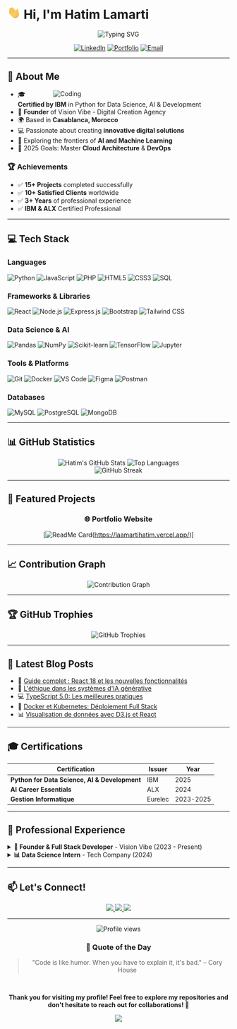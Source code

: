 # <img src="https://raw.githubusercontent.com/ABSphreak/ABSphreak/master/gifs/Hi.gif" width="30px"> Hi, I'm Hatim Lamarti

<div align="center">
  <img src="https://readme-typing-svg.herokuapp.com?font=Fira+Code&size=32&duration=2800&color=00D4AA&center=true&vCenter=true&multiline=false&repeat=true&width=700&height=70&lines=Full+Stack+Developer;Data+Scientist;AI+Enthusiast;Problem+Solver" alt="Typing SVG" />
</div>

<div align="center">
  
  [![LinkedIn](https://img.shields.io/badge/LinkedIn-0077B5?style=for-the-badge&logo=linkedin&logoColor=white)](https://www.linkedin.com/in/laamartihatim)
  [![Portfolio](https://img.shields.io/badge/Portfolio-000000?style=for-the-badge&logo=About.me&logoColor=white)](https://laamartihatim.vercel.app/)
  [![Email](https://img.shields.io/badge/Email-D14836?style=for-the-badge&logo=gmail&logoColor=white)](mailto:hatimlamarti3@gmail.com)
 
</div>

---

## 🚀 About Me

<img align="right" alt="Coding" width="400" src="https://cdn.dribbble.com/users/1162077/screenshots/3848914/programmer.gif">

- 🎓 **Certified by IBM** in Python for Data Science, AI & Development
- 💼 **Founder** of Vision Vibe - Digital Creation Agency
- 🌍 Based in **Casablanca, Morocco**
- 💻 Passionate about creating **innovative digital solutions**
- 🤖 Exploring the frontiers of **AI and Machine Learning**
- 🎯 2025 Goals: Master **Cloud Architecture** & **DevOps**

### 🏆 Achievements
- ✅ **15+ Projects** completed successfully
- ✅ **10+ Satisfied Clients** worldwide
- ✅ **3+ Years** of professional experience
- ✅ **IBM & ALX** Certified Professional

---

## 💻 Tech Stack

### Languages
![Python](https://img.shields.io/badge/Python-3776AB?style=for-the-badge&logo=python&logoColor=white)
![JavaScript](https://img.shields.io/badge/JavaScript-F7DF1E?style=for-the-badge&logo=javascript&logoColor=black)
![PHP](https://img.shields.io/badge/PHP-777BB4?style=for-the-badge&logo=php&logoColor=white)
![HTML5](https://img.shields.io/badge/HTML5-E34F26?style=for-the-badge&logo=html5&logoColor=white)
![CSS3](https://img.shields.io/badge/CSS3-1572B6?style=for-the-badge&logo=css3&logoColor=white)
![SQL](https://img.shields.io/badge/SQL-4479A1?style=for-the-badge&logo=mysql&logoColor=white)

### Frameworks & Libraries
![React](https://img.shields.io/badge/React-20232A?style=for-the-badge&logo=react&logoColor=61DAFB)
![Node.js](https://img.shields.io/badge/Node.js-43853D?style=for-the-badge&logo=node.js&logoColor=white)
![Express.js](https://img.shields.io/badge/Express.js-404D59?style=for-the-badge)
![Bootstrap](https://img.shields.io/badge/Bootstrap-563D7C?style=for-the-badge&logo=bootstrap&logoColor=white)
![Tailwind CSS](https://img.shields.io/badge/Tailwind_CSS-38B2AC?style=for-the-badge&logo=tailwind-css&logoColor=white)

### Data Science & AI
![Pandas](https://img.shields.io/badge/Pandas-150458?style=for-the-badge&logo=pandas&logoColor=white)
![NumPy](https://img.shields.io/badge/NumPy-013243?style=for-the-badge&logo=numpy&logoColor=white)
![Scikit-learn](https://img.shields.io/badge/Scikit--learn-F7931E?style=for-the-badge&logo=scikit-learn&logoColor=white)
![TensorFlow](https://img.shields.io/badge/TensorFlow-FF6F00?style=for-the-badge&logo=tensorflow&logoColor=white)
![Jupyter](https://img.shields.io/badge/Jupyter-F37626?style=for-the-badge&logo=jupyter&logoColor=white)

### Tools & Platforms
![Git](https://img.shields.io/badge/Git-F05032?style=for-the-badge&logo=git&logoColor=white)
![Docker](https://img.shields.io/badge/Docker-2496ED?style=for-the-badge&logo=docker&logoColor=white)
![VS Code](https://img.shields.io/badge/VS_Code-007ACC?style=for-the-badge&logo=visual-studio-code&logoColor=white)
![Figma](https://img.shields.io/badge/Figma-F24E1E?style=for-the-badge&logo=figma&logoColor=white)
![Postman](https://img.shields.io/badge/Postman-FF6C37?style=for-the-badge&logo=postman&logoColor=white)

### Databases
![MySQL](https://img.shields.io/badge/MySQL-4479A1?style=for-the-badge&logo=mysql&logoColor=white)
![PostgreSQL](https://img.shields.io/badge/PostgreSQL-316192?style=for-the-badge&logo=postgresql&logoColor=white)
![MongoDB](https://img.shields.io/badge/MongoDB-4EA94B?style=for-the-badge&logo=mongodb&logoColor=white)

---

## 📊 GitHub Statistics

<div align="center">
  <img src="https://github-readme-stats.vercel.app/api?username=hatim3310&show_icons=true&count_private=true&hide_border=true&title_color=00D4AA&icon_color=00D4AA&text_color=c9d1d9&bg_color=0d1117" alt="Hatim's GitHub Stats" height="165">
  <img src="https://github-readme-stats.vercel.app/api/top-langs/?username=hatim3310&layout=compact&hide_border=true&title_color=00D4AA&text_color=c9d1d9&bg_color=0d1117" alt="Top Languages" height="165">
</div>

<div align="center">
  <img src="https://github-readme-streak-stats.herokuapp.com/?user=hatim3310&theme=black-ice&hide_border=true&stroke=0000&background=0D1117&ring=00D4AA&fire=00D4AA&currStreakLabel=00D4AA" alt="GitHub Streak" />
</div>

---

## 🎯 Featured Projects

<div align="center">


### 🌐 Portfolio Website
[![ReadMe Card](https://github-readme-stats.vercel.app/api/pin/?username=hatim3310&repo=portfolio&bg_color=0d1117&text_color=c9d1d9&title_color=00D4AA&hide_border=true&icon_color=00D4AA)(https://laamartihatim.vercel.app/)]

</div>

---

## 📈 Contribution Graph

<div align="center">
  <img src="https://github-readme-activity-graph.vercel.app/graph?username=hatim3310&bg_color=0d1117&color=00D4AA&line=00D4AA&point=ffffff&area_color=00D4AA&area=true&hide_border=true" alt="Contribution Graph" />
</div>

---

## 🏆 GitHub Trophies

<div align="center">
  <img src="https://github-profile-trophy.vercel.app/?username=hatim3310&theme=algolia&no-frame=true&no-bg=true&margin-w=4&column=7" alt="GitHub Trophies" />
</div>

---

## 📝 Latest Blog Posts

<!-- BLOG-POST-LIST:START -->
- 🚀 [Guide complet : React 18 et les nouvelles fonctionnalités](https://hatimlamarti.com/blog/react-18-guide)
- 🤖 [L'éthique dans les systèmes d'IA générative](https://hatimlamarti.com/blog/ai-ethics)
- 💻 [TypeScript 5.0: Les meilleures pratiques](https://hatimlamarti.com/blog/typescript-5)
- 🐳 [Docker et Kubernetes: Déploiement Full Stack](https://hatimlamarti.com/blog/docker-kubernetes)
- 📊 [Visualisation de données avec D3.js et React](https://hatimlamarti.com/blog/d3-react)
<!-- BLOG-POST-LIST:END -->

---

## 🎓 Certifications

<div align="center">
  
| Certification | Issuer | Year |
|--------------|--------|------|
| **Python for Data Science, AI & Development** | IBM | 2025 |
| **AI Career Essentials** | ALX | 2024 |
| **Gestion Informatique** | Eurelec | 2023-2025 |

</div>

---

## 💼 Professional Experience

<details>
<summary><b>🚀 Founder & Full Stack Developer</b> - Vision Vibe (2023 - Present)</summary>

- 🎯 Founded and manage a digital agency specializing in custom web development
- 💻 Developed 15+ web applications for various clients
- 📈 Achieved 95% client satisfaction rate
- 🛠️ Technologies: React, Node.js, Python, MySQL, Docker
</details>

<details>
<summary><b>📊 Data Science Intern</b> - Tech Company (2024)</summary>

- 📈 Analyzed large datasets using Python and SQL
- 🤖 Implemented machine learning models for predictive analytics
- 📊 Created interactive dashboards using Plotly and Dash
- 🔧 Technologies: Python, Pandas, Scikit-learn, TensorFlow
</details>

---

## 📫 Let's Connect!

<div align="center">
  
  <a href="[(https://laamartihatim.vercel.app/)]">
    <img src="https://img.shields.io/badge/Portfolio-FF5722?style=for-the-badge&logo=google-chrome&logoColor=white" />
  </a>
  <a href="https://www.linkedin.com/in/hatim-lamarti">
    <img src="https://img.shields.io/badge/LinkedIn-0077B5?style=for-the-badge&logo=linkedin&logoColor=white" />
  </a>
  <a href="mailto:hatimlamarti3@gmail.com">
    <img src="https://img.shields.io/badge/Email-D14836?style=for-the-badge&logo=gmail&logoColor=white" />
  </a>
 
  
</div>

---

<div align="center">
  <img src="https://komarev.com/ghpvc/?username=hatim3310&label=Profile%20views&color=00D4AA&style=flat" alt="Profile views" />
  
  ### 💬 Quote of the Day
  
  > "Code is like humor. When you have to explain it, it's bad." – Cory House
  
  <br>
  
  **Thank you for visiting my profile! Feel free to explore my repositories and don't hesitate to reach out for collaborations! 🚀**
  
  <img src="https://capsule-render.vercel.app/api?type=waving&color=gradient&customColorList=0,2,2,5,30&height=100&section=footer" />
</div>
